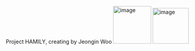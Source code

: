 Project HAMILY, creating by Jeongin Woo
<img width="99" alt="image" src="https://github.com/niniwoo/Hamily/assets/79826612/210b19d7-87d2-4fc4-b05a-054954e24f84">
<img width="94" alt="image" src="https://github.com/niniwoo/Hamily/assets/79826612/49e88007-d60f-4d9f-8d7c-323e803505bb">

